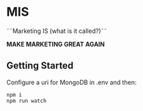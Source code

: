 # MIS

˜˜Marketing IS (what is it called?)˜˜

**MAKE MARKETING GREAT AGAIN**

## Getting Started

Configure a uri for MongoDB in .env and then:

```
npm i
npm run watch
```
